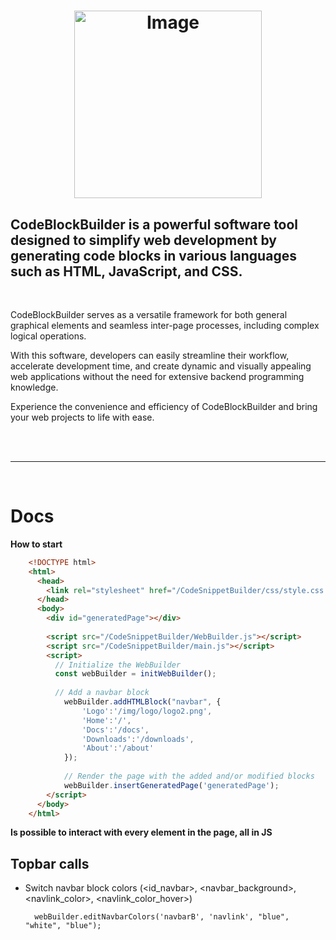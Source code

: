 # <p align="center"><img src="https://github.com/Mc0Shell/CodeSnippetBuilder/assets/55066055/d216011c-32d0-4fa5-861e-281d030728c1" alt="Image" width="300" height="300"></p>

<p align="center">
  <h2><b>CodeBlockBuilder is a powerful software tool designed to simplify web development by generating code blocks in various languages such as HTML, JavaScript, and CSS.</b>
  </h2>
</p>
<br>


CodeBlockBuilder serves as a versatile framework for both general graphical elements and seamless inter-page processes, including complex logical operations.

With this software, developers can easily streamline their workflow, accelerate development time, and create dynamic and visually appealing web applications without the need for extensive backend programming knowledge. 

Experience the convenience and efficiency of CodeBlockBuilder and bring your web projects to life with ease.

<br><br><hr><br>

# Docs
<b> How to start </b>
```html
    <!DOCTYPE html>
    <html>
      <head>
        <link rel="stylesheet" href="/CodeSnippetBuilder/css/style.css ?>"></style>
      </head>
      <body>  		
        <div id="generatedPage"></div>
        
        <script src="/CodeSnippetBuilder/WebBuilder.js"></script>
        <script src="/CodeSnippetBuilder/main.js"></script>
        <script>
          // Initialize the WebBuilder
          const webBuilder = initWebBuilder();
        			
          // Add a navbar block
        	webBuilder.addHTMLBlock("navbar", {
        		'Logo':'/img/logo/logo2.png', 
        		'Home':'/', 
        		'Docs':'/docs',
        		'Downloads':'/downloads',
        		'About':'/about'
        	});
           
        	// Render the page with the added and/or modified blocks
        	webBuilder.insertGeneratedPage('generatedPage');
        </script>
      </body>
    </html>
```

<b> Is possible to interact with every element in the page, all in JS </b>

<h2>Topbar calls</h2>

- Switch navbar block colors (<id_navbar>, <navbar_background>, <navlink_color>, <navlink_color_hover>)

        webBuilder.editNavbarColors('navbarB', 'navlink', "blue", "white", "blue");
